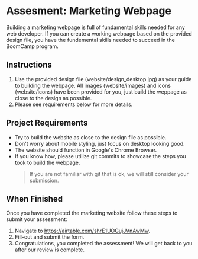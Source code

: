 # Assesment: Marketing Webpage

Building a marketing webpage is full of fundamental skills needed for any web developer. If you can
create a working webpage based on the provided design file, you have the fundemental skills needed
to succeed in the BoomCamp program.

## Instructions

1. Use the provided design file (website/design_desktop.jpg) as your guide to building the webpage.
All images (website/images) and icons (website/icons) have been provided for you, just build the
weppage as close to the design as possible.
2. Please see requirements below for more details.

## Project Requirements

- Try to build the website as close to the design file as possible.
- Don't worry about mobile styling, just focus on desktop looking good.
- The website should function in Google's Chrome Browser.
- If you know how, please utilize git commits to showcase the steps you took to build the webpage.
  > If you are not familiar with git that is ok, we will still consider your submission.

## When Finished

Once you have completed the marketing website follow these steps to submit your assessment:

1. Navigate to https://airtable.com/shrE1UOGujJVnAwMw.
2. Fill-out and submit the form.
3. Congratulations, you completed the assessment!  We will get back to you after our review is complete.
